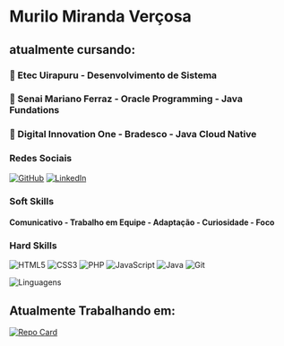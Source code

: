 
# Murilo Miranda Verçosa #

## atualmente cursando: ##

### 📖 Etec Uirapuru - Desenvolvimento de Sistema 

### 📖 Senai Mariano Ferraz - Oracle Programming - Java Fundations

### 📖 Digital Innovation One - Bradesco - Java Cloud Native



### Redes Sociais ###

[![GitHub](https://img.shields.io/badge/GitHub-100000?style=for-the-badge&logo=github&logoColor=white)](https://github.com/MuriloVercosa01)
[![LinkedIn](https://img.shields.io/badge/LinkedIn-0077B5?style=for-the-badge&logo=linkedin&logoColor=white)](https://www.linkedin.com/in/murilomvercosa/)

### Soft Skills ###
#### Comunicativo - Trabalho em Equipe - Adaptação - Curiosidade - Foco ####

### Hard Skills ###
![HTML5](https://img.shields.io/badge/HTML5-E34F26?style=for-the-badge&logo=html5&logoColor=white) ![CSS3](https://img.shields.io/badge/CSS3-1572B6?style=for-the-badge&logo=css3&logoColor=white)
![PHP](https://img.shields.io/badge/PHP-777BB4?style=for-the-badge&logo=php&logoColor=white)
![JavaScript](https://img.shields.io/badge/JavaScript-F7DF1E?style=for-the-badge&logo=javascript&logoColor=black)
![Java](https://img.shields.io/badge/java-%23ED8B00.svg?style=for-the-badge&logo=openjdk&logoColor=white)
![Git](https://img.shields.io/badge/GIT-E44C30?style=for-the-badge&logo=git&logoColor=white)





![Linguagens](https://github-readme-stats-git-masterrstaa-rickstaa.vercel.app/api/top-langs/?username=MuriloVercosa01&layout=compact&bg_color=000&border_color=30A3DC&title_color=E94D5F&text_color=FFF)
## Atualmente Trabalhando em: ##
[![Repo Card](https://github-readme-stats.vercel.app/api/pin/?username=MuriloVercosa01&repo=DTCC&bg_color=000&border_color=30A3DC&show_icons=true&icon_color=30A3DC&title_color=E94D5F&text_color=FFF)](https://github.com/MuriloVercosa01/DTCC)

